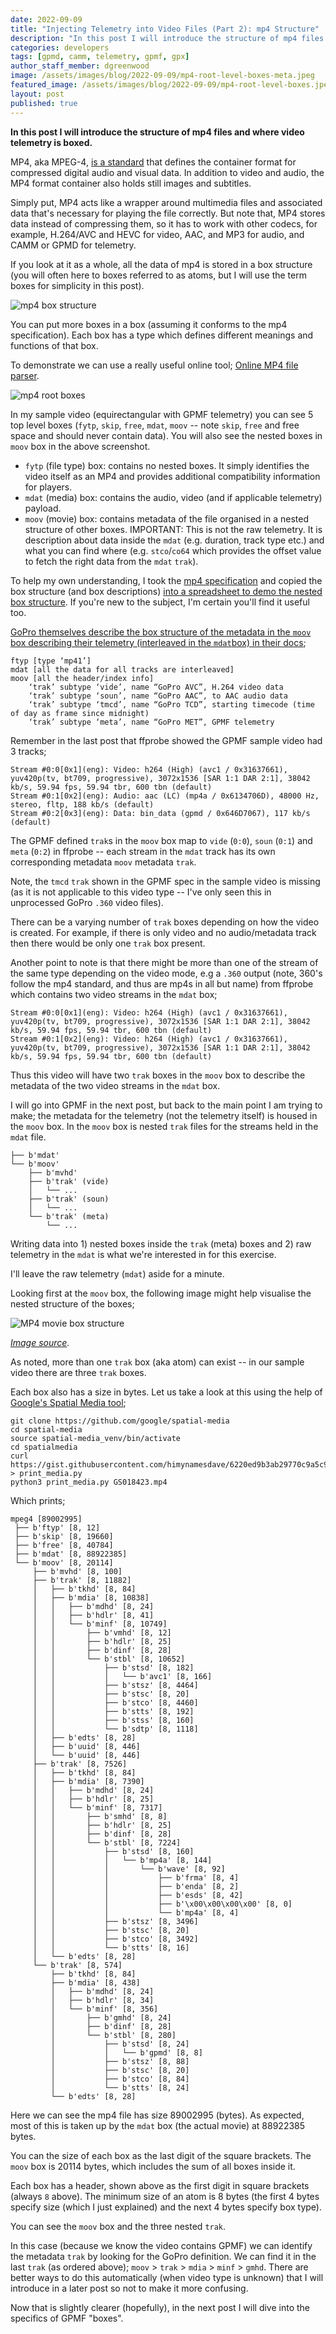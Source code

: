```yaml
---
date: 2022-09-09
title: "Injecting Telemetry into Video Files (Part 2): mp4 Structure"
description: "In this post I will introduce the structure of mp4 files and where video telemetry is boxed."
categories: developers
tags: [gpmd, camm, telemetry, gpmf, gpx]
author_staff_member: dgreenwood
image: /assets/images/blog/2022-09-09/mp4-root-level-boxes-meta.jpeg
featured_image: /assets/images/blog/2022-09-09/mp4-root-level-boxes.jpeg
layout: post
published: true
---
```


**In this post I will introduce the structure of mp4 files and where video telemetry is boxed.**

MP4, aka MPEG-4, [is a standard](https://www.iso.org/obp/ui/#iso:std:iso-iec:14496:-14:ed-3:v1:en) that defines the container format for compressed digital audio and visual data. In addition to video and audio, the MP4 format container also holds still images and subtitles.

Simply put, MP4 acts like a wrapper around multimedia files and associated data that's necessary for playing the file correctly. But note that, MP4 stores data instead of compressing them, so it has to work with other codecs, for example, H.264/AVC and HEVC for video, AAC, and MP3 for audio, and CAMM or GPMD for telemetry.

If you look at it as a whole, all the data of mp4 is stored in a box structure (you will often here to boxes referred to as atoms, but I will use the term boxes for simplicity in this post).

<img class="img-fluid" src="/assets/images/blog/2022-09-09/mp4-box-structure.png" alt="mp4 box structure" title="mp4 box structure" />

You can put more boxes in a box (assuming it conforms to the mp4 specification). Each box has a type which defines different meanings and functions of that box.

To demonstrate we can use a really useful online tool; [Online MP4 file parser](https://www.onlinemp4parser.com/).

<img class="img-fluid" src="/assets/images/blog/2022-09-09/mp4-root-level-boxes.jpeg" alt="mp4 root boxes" title="mp4 root boxes" />

In my sample video (equirectangular with GPMF telemetry) you can see 5 top level boxes (`fytp`, `skip`, `free`, `mdat`, `moov` -- note `skip`, `free` and free space and should never contain data). You will also see the nested boxes in `moov` box in the above screenshot.

* `fytp` (file type) box: contains no nested boxes. It simply identifies the video itself as an MP4 and provides additional compatibility information for players.
* `mdat` (media) box: contains the audio, video (and if applicable telemetry) payload.
* `moov` (movie) box: contains metadata of the file organised in a nested structure of other boxes. IMPORTANT: This is not the raw telemetry. It is description about data inside the `mdat` (e.g. duration, track type etc.) and what you can find where (e.g. `stco`/`co64` which provides the offset value to fetch the right data from the `mdat` `trak`).

To help my own understanding, I took the [mp4 specification](https://drive.google.com/file/d/1ZdSwSrFzjXeL-6Syw1PjLsyYSln09mPh/view?usp=share_link) and copied the box structure (and box descriptions) [into a spreadsheet to demo the nested box structure](https://docs.google.com/spreadsheets/d/1QDWCgIl2nnM65IfzSnqk_igMd1jeJCTT0rJFD5MdPfs/edit?usp=sharing). If you're new to the subject, I'm certain you'll find it useful too.

[GoPro themselves describe the box structure of the metadata in the `moov` box describing their telemetry (interleaved in the `mdat`box) in their docs](https://github.com/gopro/gpmf-parser/blob/main/docs/README.md#gopros-mp4-structure);

```
ftyp [type ‘mp41’]
mdat [all the data for all tracks are interleaved]
moov [all the header/index info]
    ‘trak’ subtype ‘vide’, name “GoPro AVC”, H.264 video data 
    ‘trak’ subtype ‘soun’, name “GoPro AAC”, to AAC audio data
    ‘trak’ subtype ‘tmcd’, name “GoPro TCD”, starting timecode (time of day as frame since midnight)
    ‘trak’ subtype ‘meta’, name “GoPro MET”, GPMF telemetry
```

Remember in the last post that ffprobe showed the GPMF sample video had 3 tracks;

```
Stream #0:0[0x1](eng): Video: h264 (High) (avc1 / 0x31637661), yuv420p(tv, bt709, progressive), 3072x1536 [SAR 1:1 DAR 2:1], 38042 kb/s, 59.94 fps, 59.94 tbr, 600 tbn (default)
Stream #0:1[0x2](eng): Audio: aac (LC) (mp4a / 0x6134706D), 48000 Hz, stereo, fltp, 188 kb/s (default)
Stream #0:2[0x3](eng): Data: bin_data (gpmd / 0x646D7067), 117 kb/s (default)
```

The GPMF defined `trak`s in the `moov` box map to `vide` (`0:0`), `soun` (`0:1`) and `meta` (`0:2`) in ffprobe -- each stream in the `mdat` track has its own corresponding metadata `moov` metadata `trak`.

Note, the `tmcd` `trak` shown in the GPMF spec in the sample video is missing (as it is not applicable to this video type -- I've only seen this in unprocessed GoPro `.360` video files).

There can be a varying number of `trak` boxes depending on how the video is created. For example, if there is only video and no audio/metadata track then there would be only one `trak` box present.

Another point to note is that there might be more than one of the stream of the same type depending on the video mode, e.g a `.360` output (note, 360's follow the mp4 standard, and thus are mp4s in all but name) from ffprobe which contains two video streams in the `mdat` box;

```
Stream #0:0[0x1](eng): Video: h264 (High) (avc1 / 0x31637661), yuv420p(tv, bt709, progressive), 3072x1536 [SAR 1:1 DAR 2:1], 38042 kb/s, 59.94 fps, 59.94 tbr, 600 tbn (default)
Stream #0:1[0x2](eng): Video: h264 (High) (avc1 / 0x31637661), yuv420p(tv, bt709, progressive), 3072x1536 [SAR 1:1 DAR 2:1], 38042 kb/s, 59.94 fps, 59.94 tbr, 600 tbn (default)
```

Thus this video will have two `trak` boxes in the `moov` box to describe the metadata of the two video streams in the `mdat` box.

I will go into GPMF in the next post, but back to the main point I am trying to make; the metadata for the telemetry (not the telemetry itself) is housed in the `moov` box. In the `moov` box is nested `trak` files for the streams held in the `mdat` file.

```
├── b'mdat'
└── b'moov'
    ├── b'mvhd'
    ├── b'trak' (vide)
    │   └── ...
    ├── b'trak' (soun)
    │   └── ...
    └── b'trak' (meta)
        └── ...
```

Writing data into 1) nested boxes inside the `trak` (meta) boxes and 2) raw telemetry in the `mdat` is what we're interested in for this exercise.

I'll leave the raw telemetry (`mdat`) aside for a minute.

Looking first at the `moov` box, the following image might help visualise the nested structure of the boxes;

<img class="img-fluid" src="/assets/images/blog/2022-09-09/qtff_08.gif" alt="MP4 movie box structure" title="MP4 movie box structure" />

_[Image source](https://developer.apple.com/library/archive/documentation/QuickTime/QTFF/QTFFChap2/qtff2.html)._

As noted, more than one `trak` box (aka atom) can exist -- in our sample video there are three `trak` boxes.

Each box also has a size in bytes. Let us take a look at this using the help of [Google's Spatial Media tool](https://github.com/google/spatial-media/tree/master/spatialmedia);

```shell
git clone https://github.com/google/spatial-media
cd spatial-media
source spatial-media_venv/bin/activate
cd spatialmedia
curl https://gist.githubusercontent.com/himynamesdave/6220ed9b3ab29770c9a5c9019da470e7/raw/0e77d28cc3a00d1f6c801ad01d91c09ce0c13610/print_media.py > print_media.py
python3 print_media.py GS018423.mp4 
```

Which prints;

```
mpeg4 [89002995]
 ├── b'ftyp' [8, 12]
 ├── b'skip' [8, 19660]
 ├── b'free' [8, 40784]
 ├── b'mdat' [8, 88922385]
 └── b'moov' [8, 20114]
     ├── b'mvhd' [8, 100]
     ├── b'trak' [8, 11882]
     │   ├── b'tkhd' [8, 84]
     │   ├── b'mdia' [8, 10838]
     │   │   ├── b'mdhd' [8, 24]
     │   │   ├── b'hdlr' [8, 41]
     │   │   └── b'minf' [8, 10749]
     │   │       ├── b'vmhd' [8, 12]
     │   │       ├── b'hdlr' [8, 25]
     │   │       ├── b'dinf' [8, 28]
     │   │       └── b'stbl' [8, 10652]
     │   │           ├── b'stsd' [8, 182]
     │   │           │   └── b'avc1' [8, 166]
     │   │           ├── b'stsz' [8, 4464]
     │   │           ├── b'stsc' [8, 20]
     │   │           ├── b'stco' [8, 4460]
     │   │           ├── b'stts' [8, 192]
     │   │           ├── b'stss' [8, 160]
     │   │           └── b'sdtp' [8, 1118]
     │   ├── b'edts' [8, 28]
     │   ├── b'uuid' [8, 446]
     │   └── b'uuid' [8, 446]
     ├── b'trak' [8, 7526]
     │   ├── b'tkhd' [8, 84]
     │   ├── b'mdia' [8, 7390]
     │   │   ├── b'mdhd' [8, 24]
     │   │   ├── b'hdlr' [8, 25]
     │   │   └── b'minf' [8, 7317]
     │   │       ├── b'smhd' [8, 8]
     │   │       ├── b'hdlr' [8, 25]
     │   │       ├── b'dinf' [8, 28]
     │   │       └── b'stbl' [8, 7224]
     │   │           ├── b'stsd' [8, 160]
     │   │           │   └── b'mp4a' [8, 144]
     │   │           │       └── b'wave' [8, 92]
     │   │           │           ├── b'frma' [8, 4]
     │   │           │           ├── b'enda' [8, 2]
     │   │           │           ├── b'esds' [8, 42]
     │   │           │           ├── b'\x00\x00\x00\x00' [8, 0]
     │   │           │           └── b'mp4a' [8, 4]
     │   │           ├── b'stsz' [8, 3496]
     │   │           ├── b'stsc' [8, 20]
     │   │           ├── b'stco' [8, 3492]
     │   │           └── b'stts' [8, 16]
     │   └── b'edts' [8, 28]
     └── b'trak' [8, 574]
         ├── b'tkhd' [8, 84]
         ├── b'mdia' [8, 438]
         │   ├── b'mdhd' [8, 24]
         │   ├── b'hdlr' [8, 34]
         │   └── b'minf' [8, 356]
         │       ├── b'gmhd' [8, 24]
         │       ├── b'dinf' [8, 28]
         │       └── b'stbl' [8, 280]
         │           ├── b'stsd' [8, 24]
         │           │   └── b'gpmd' [8, 8]
         │           ├── b'stsz' [8, 88]
         │           ├── b'stsc' [8, 20]
         │           ├── b'stco' [8, 84]
         │           └── b'stts' [8, 24]
         └── b'edts' [8, 28]
```

Here we can see the mp4 file has size 89002995 (bytes). As expected, most of this is taken up by the `mdat` box (the actual movie) at 88922385 bytes.

You can the size of each box as the last digit of the square brackets. The `moov` box is 20114 bytes, which includes the sum of all boxes inside it.

Each box has a header, shown above as the first digit in square brackets (always `8` above). The minimum size of an atom is 8 bytes (the first 4 bytes specify size (which I just explained) and the next 4 bytes specify box type).

You can see the `moov` box and the three nested `trak`.

In this case (because we know the video contains GPMF) we can identify the metadata `trak` by looking for the GoPro definition. We can find it in the last `trak` (as ordered above); `moov` > `trak` > `mdia` > `minf` > `gmhd`. There are better ways to do this automatically (when video type is unknown) that I will introduce in a later post so not to make it more confusing.

Now that is slightly clearer (hopefully), in the next post I will dive into the specifics of GPMF "boxes".